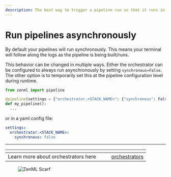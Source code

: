 ```yaml
---
description: The best way to trigger a pipeline run so that it runs in the background
---
```


# Run pipelines asynchronously

By default your pipelines will run synchronously. This means your terminal will follow along the logs as the pipeline is being built/runs.&#x20;

This behavior can be changed in multiple ways. Either the orchestrator can be configured to always run asynchronously by setting `synchronous=False`. The other option is to temporarily set this at the pipeline configuration level during runtime.

```python
from zenml import pipeline

@pipeline(settings = {"orchestrator.<STACK_NAME>": {"synchronous": False}})
def my_pipeline():
  ...
```

or in a yaml config file:

```yaml
settings:
  orchestrator.<STACK_NAME>:
    synchronous: false
```

***

<table data-view="cards"><thead><tr><th></th><th></th><th></th><th data-hidden data-card-target data-type="content-ref"></th></tr></thead><tbody><tr><td>Learn more about orchestrators here</td><td></td><td></td><td><a href="../../configure-stack-components/orchestrators/">orchestrators</a></td></tr></tbody></table>
<!-- For scarf -->
<figure><img alt="ZenML Scarf" referrerpolicy="no-referrer-when-downgrade" src="https://static.scarf.sh/a.png?x-pxid=f0b4f458-0a54-4fcd-aa95-d5ee424815bc" /></figure>


